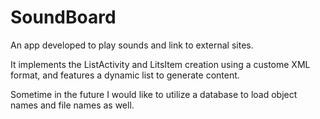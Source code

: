 # SoundBoard

An app developed to play sounds and link to external sites.

It implements the ListActivity and LitsItem creation using a custome XML format, and features a dynamic list to generate content. 

Sometime in the future I would like to utilize a database to load object names and file names as well.
